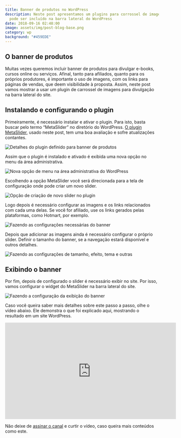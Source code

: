 ```yaml
---
title: Banner de produtos no WordPress
description: Neste post apresentamos um plugins para corrossel de imagens que
  pode ser incluído na barra lateral do WordPress
date: 2018-09-16 02:48:00
image: assets/img/post-blog-base.png
category: wp
background: "#459EDE"
---
```

## O banner de produtos

Muitas vezes queremos incluir banner de produtos para divulgar e-books, cursos online ou serviços. Afinal, tanto para afiliados, quanto para os próprios produtores, é importante o uso de imagens, com os links para páginas de vendas, que deem visibilidade à proposta. Assim, neste post vamos mostrar a usar um plugin de carrossel de imagens para divulgação na barra lateral do site.

## Instalando e configurando o plugin

Primeiramente, é necessário instalar e ativar o plugin. Para isto, basta buscar pelo termo “MetaSlider” no diretório do WordPress. [O plugin MetaSlider](https://br.wordpress.org/plugins/ml-slider/), usado neste post, tem uma boa avaliação e sofre atualizações contantes.

![Detalhes do plugin definido para banner de produtos](assets/img/instalar-plugin.png "Plugin MetaSlider")

Assim que o plugin é instalado e ativado é exibida uma nova opção no menu da área administrativa.

![Nova opção de menu na área administrativa do WordPress](assets/img/meni-metaslider.png "Menu MetaSlider")

Escolhendo a opção MetaSlider você será direcionada para a tela de configuração onde pode criar um novo slider.

![Opção de criação de novo slider no plugin](assets/img/novo-slider.png "Novo slider")

Logo depois é necessário configurar as imagens e os links relacionados com cada uma delas. Se você for afiliado, use os links gerados pelas plataformas, como Hotmart, por exemplo.

![Fazendo as configurações necessárias do banner](assets/img/configurar-imagens-links.png "Configurando imagens e links")

Depois que adicionar as imagens ainda é necessário configurar o próprio slider. Definir o tamanho do banner, se a navegação estará disponível e outros detalhes.

![Fazendo as configurações de tamanho, efeito, tema e outras](assets/img/configurar-carrossel.png "Configuração do carrossel")

## Exibindo o banner

Por fim, depois de configurado o slider é necessário exibir no site. Por isso, vamos configurar o widget do MetaSlider na barra lateral do site.

![Fazendo a configuração da exibição do banner](assets/img/configura-widget.png "Configurando o widget")

Caso você queira saber mais detalhes sobre este passo a passo, olhe o vídeo abaixo. Ele demonstra o que foi explicado aqui, mostrando o resultado em um site WordPress.

<iframe width="560" height="315" src="https://www.youtube.com/embed/rAPjIAhMPR4" frameborder="0" allow="accelerometer; autoplay; clipboard-write; encrypted-media; gyroscope; picture-in-picture" allowfullscreen></iframe>

Não deixe de [assinar o canal](https://www.youtube.com/brunonbn?sub_confirmation=1) e curtir o vídeo, caso queira mais conteúdos como este.